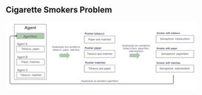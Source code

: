 ## Cigarette Smokers Problem

<img src="./smokersProblem.png" alt="Smokers Problem" title="Smokers Problem">